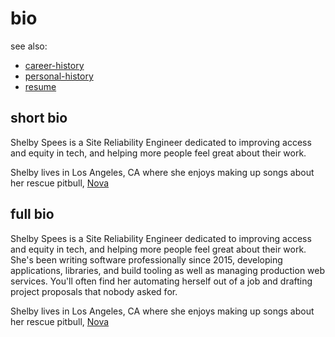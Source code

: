 # bio

see also:
- [career-history](self/career/career-history.md)
- [personal-history](self/tmi/personal-history.md)
- [resume](self/career/resume.md)

## short bio

Shelby Spees is a Site Reliability Engineer dedicated to improving access and equity in tech, and helping more people feel great about their work.

Shelby lives in Los Angeles, CA where she enjoys making up songs about her rescue pitbull, [Nova](nova.md)

## full bio

Shelby Spees is a Site Reliability Engineer dedicated to improving access and equity in tech, and helping more people feel great about their work.
She's been writing software professionally since 2015, developing applications, libraries, and build tooling as well as managing production web services.
You'll often find her automating herself out of a job and drafting project proposals that nobody asked for.

Shelby lives in Los Angeles, CA where she enjoys making up songs about her rescue pitbull, [Nova](nova.md)
